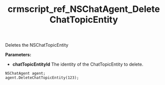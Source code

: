 ﻿---
title: crmscript_ref_NSChatAgent_DeleteChatTopicEntity
description: DeleteChatTopicEntity(Integer chatTopicEntity);
intellisense: NSChatAgent.DeleteChatTopicEntity
keywords: NSChatAgent,DeleteChatTopicEntity
so.topic: reference
---

Deletes the NSChatTopicEntity
  
**Parameters:**
 - **chatTopicEntityId** The identity of the ChatTopicEntity to delete.

```crmscript
NSChatAgent agent;
agent.DeleteChatTopicEntity(123);
```

